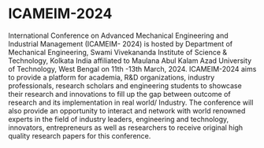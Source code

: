 # ICAMEIM-2024
International Conference on Advanced Mechanical Engineering and Industrial Management (ICAMEIM- 2024)
is hosted by Department of Mechanical Engineering, Swami Vivekananda Institute of Science & Technology,
Kolkata India affiliated to Maulana Abul Kalam Azad University of Technology, West Bengal on 11th -13th
March, 2024. ICAMEIM-2024 aims to provide a platform for academia, R&D organizations, industry
professionals, research scholars and engineering students to showcase their research and innovations to fill up
the gap between outcome of research and its implementation in real world/ Industry. The conference will also
provide an opportunity to interact and network with world renowned experts in the field of industry leaders,
engineering and technology, innovators, entrepreneurs as well as researchers to receive original high quality
research papers for this conference.
